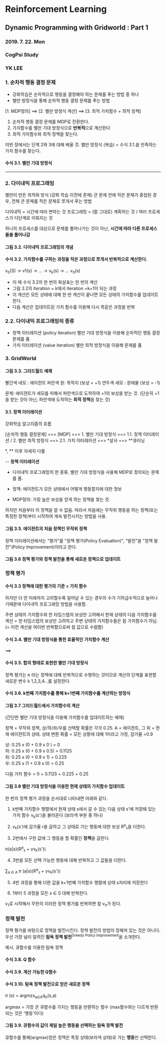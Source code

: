 # Reinforcement Learning

## Dynamic Programming with Gridworld : Part 1

### 2019. 7. 22. Mon

### CogPsi Study

### YK LEE

### 1. 순차적 행동 결정 문제

- 강화학습은 순차적으로 행동을 결정해야 하는 문제를 푸는 방법 중 하나
- 벨만 방정식을 통해 순차적 행동 결정 문제를 푸는 방법

[1. MDP정의] ==> [2. 벨만 방정식 계산] ==> [3. 최적 가치함수 + 최적 정책]

1. 순차적 행동 결정 문제를 MDP로 전환한다.
2. 가치함수를 벨만 기대 방정식으로 **반복적**으로 계산한다
3. 최적 가치함수와 최적 정책을 찾는다.

이번 장에서는 단계 2와 3에 대해 배울 것.
벨만 방정식 (복습) = 수식 3.1.을 만족하는 가치 함수를 찾는다.

#### 수식 3.1. 벨만 기대 방정식

---

### 2. 다이내믹 프로그래밍

벨만이 만든 최적화 방식 (강화 학습 이전에 존재)
큰 문제 안에 작은 문제가 중첩된 경우, 전체 큰 문제를 작은 문제로 쪼개서 푸는 방법

다이내믹 = 시간에 따라 변하는 것
프로그래밍 = (말 그대로) 계획하는 것 / 여러 프로세스가 다단계로 이뤄지는 것

하나의 프로세스를 대상으로 문제를 풀어나가는 것이 아닌, **시간에 따라 다른 프로세스들을 풀어나감**

#### 그림 3.2. 다이내믹 프로그래밍의 개념

#### 수식 3.2. 가치함수를 구하는 과정을 작은 과정으로 쪼개서 반복적으로 계산한다.

v<sub>0</sub>(S) -> v<sub1>1</sub>(s) -> ... -> v<sub>k</sub>(s) -> ... v<sub>&pi;</sub>(s)

- 이 때 수식 3.2의 한 번의 화살표는 한 번의 계산
- 그림 3.2의 iteration = k에서 iteration =k+1이 되는 과정
- 이 계산은 모든 상태에 대해 한 번 계산이 끝나면 모든 상태의 가치함수를 업데이트한다.
- 다음 계산은 업데이트된 가치 함수를 이용해 다시 똑같은 과정을 반복

### 2.2. 다이내믹 프로그래밍의 종류

- 정책 이터레이션 (policy iteration)
  벨만 기대 방정식을 이용해 순차적인 행동 결정 문제를 품
- 가치 이터레이션 (value iteration)
  벨만 최적 방정식을 이용해 문제를 품

### 3. GridWorld

#### 그림 3.3. 그리드월드 예제

빨간색 네모 : 에이젼트
파란색 원: 목적지 (보상 = +1)
연두색 세모 : 장애물 (보상 = -1)

문제: 에이젼트가 세모를 피해서 파란색으로 도착하여 +1의 보상을 받는 것. (단순히 +1을 받는 것이 아닌, 파란색에 도착하는 **최적 정책**을 찾는 것)

#### 3.1. 정책 이터레이션

강화학습 알고리즘의 흐름

[순차적 행동 결정문제] ==> [MDP] ==> 1. 벨만 기대 방정식 ==> 1.1. 정책 이터레이션 / 2. 벨만 최적 방정식 ==> 2.1. 가치 이터레이션 ==> \*살사 ==> \*\*큐러닝

\*, \*\* 이후 자세히 다룸

--
**정책 이터레이션**

- 다이내믹 프로그래밍의 한 종류, 벨만 기대 방정식을 사용해 MDP로 정의되는 문제를 품.

- 정책: 에이젼트가 모든 상태에서 어떻게 행동할지에 대한 정보

- MDP정의: 가장 높은 보상을 얻게 하는 정책을 찾는 것.

하지만 처음부터 이 정책을 알 수 없음. 따라서 처음에는 무작위 행동을 하는 정책(또는 특정한 정책)부터 시작하여 계속 발전시키는 방법을 사용.

#### 그림 3.5. 에이젼트의 처음 정책인 무작위 정책

정책 이터레이션에서는 "평가"를 "정책 평가(Policy Evaluation)", "발전"을 "정책 발전"(Policy Improvement)이라고 한다.

#### 그림 3.6 정책 평가와 정책 발전을 통해 새로운 정책으로 업데이트

### 정책 평가

#### 수식 3.3 정책에 대한 평가의 기준 = 가치 함수

하지만 더 먼 미래까지 고려할수록 일어날 수 있는 경우의 수가 기하급수적으로 늘어나기때문에 다이내믹 프로그래밍 방법을 사용함.

주변 상태의 가치함수와 한 타임스텝의 보상만 고려해서 현재 상태의 다음 가치함수를 계산
= 한 타임스텝의 보상만 고려하고 주변 상태의 가치함수들은 참 가치함수가 아님. (= 이런 계산을 여러번 반복함으로써 참 값으로 수렴함)

#### 수식 3.4. 벨만 기대 방정식을 통한 효율적인 가치함수 계산

==>

#### 수식 3.5. 합의 형태로 표현한 벨만 기대 방정식

정책 평가는 &pi; 라는 정책에 대해 반복적으로 수행하는 것이므로 계산의 단계를 표현할 새로운 변수 k 1,2,3,4...를 설정한다.

#### 수식 3.6. k번째 가치함수를 통해 k+1번째 가치함수를 계산하는 방정식

#### 그림 3.7 그리드월드에서 가치함수의 계산

(간단한 벨만 기대 방정식을 이용해 가치함수를 업데이트하는 예제)

정책 = 무작위 정책, 상/하/좌/우를 선택할 확률은 각각 0.25. A = 에이젼트, 그 위 = 현재 에이젼트의 상태. 상태 변환 확률 = 모든 상황에 대해 1이라고 가정, 감가율 =0.9

상: 0.25 x (0 + 0.9 x 0 ) = 0 <br>
하: 0.25 x (0 + 0.9 x 0.5) = 0.1125 <br>
좌: 0.25 x (0 + 0.9 x 1) = 0.225 <br>
우: 0.25 x (1 + 0.9 x 0) = 0.25 <br>

다음 가치 함수 = 0 + 0.1125 + 0.225 + 0.25

#### 그림 3.8 벨만 기대 방정식을 이용한 현재 상태의 가치함수 업데이트

한 번의 정책 평가 과정을 순서대로 나타내면 아래와 같다.

1. k번째 가치함수 행렬에서 현재 상태 s에서 갈 수 있는 다음 상태 s'에 저장돼 있는 가치 함수 v<sub>k</sub>(s')을 불러온다 (보라색 부분 중 하나)

2. v<sub>k</sub>(s')에 감가율 r을 곱하고 그 상태로 가는 행동에 대한 보상 R<sup>a</sup><sub>s</sub>을 더한다.

3. 2번에서 구한 값에 그 행동을 할 확률인 **정책**을 곱한다.

&pi;(a|s)(R<sup>a</sup><sub>s</sub> + &gamma;v<sub>k</sub>(s'))

4. 3번을 모든 선택 가능한 행동에 대해 반복하고 그 값들을 더한다.

&sum;<sub>a &isin; A </sub> &pi; (a|s)(R<sup>a</sup><sub>s</sub> + &gamma;v<sub>k</sub>(s'))

5. 4번 과정을 통해 더한 값을 k+1번째 가치함수 행렬에 상태 s자리에 저장한다

6. 1부터 5 과정을 모든 s &isin; S 대해 반복한다.

v<sub>1</sub>로 시작해서 무한히 이러한 정책 평가를 반복하면 참 v<sub>&pi;</sub>가 된다.

### 정책 발전

정책 평가를 바탕으로 정책을 발전시킨다. 정책 발전의 방법이 정해져 있는 것은 아니다. 우선 가장 널리 알려진 **탐욕 정책 발전**<sup>Greedy Policy Improvement</sup>을 소개한다.

예시. 큐함수를 이용한 탐욕 정책

#### 수식 3.8. Q 함수

#### 수식 3.9. 계산 가능한 Q함수

#### 수식 3.10. 탐욕 정책 발전으로 얻은 새로운 정책

&pi; (s) = argmzx<sub>a&isin;A</sub>q<sub>&pi;</sub>(s,a)

argmax = 가장 큰 큐함수를 가지는 행동을 반환하는 함수 (max함수와는 다르게 반환되는 것은 '행동'이다)

#### 그림 3.9. 큐함수의 값이 제일 높은 행동을 선택하는 탐욕 정책 발전

큐함수를 통해(argmax)얻은 정책은 특정 상태(보라색 상태)로 가는 **행동**만 선택한다.

